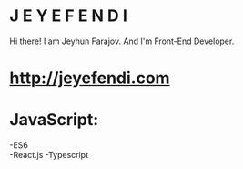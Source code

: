 # J E Y E F E N D I
Hi there! I am Jeyhun Farajov. And I'm Front-End Developer.
# http://jeyefendi.com

# JavaScript:
-ES6<br>
-React.js
-Typescript

# 

